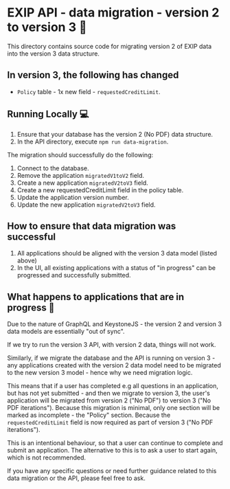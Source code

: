# EXIP API - data migration - version 2 to version 3 :file_folder:

This directory contains source code for migrating version 2 of EXIP data into the version 3 data structure.

## In version 3, the following has changed

- `Policy` table - 1x new field - `requestedCreditLimit`.

## Running Locally :computer:

1. Ensure that your database has the version 2 (No PDF) data structure.
2. In the API directory, execute `npm run data-migration`.

The migration should successfully do the following:

1. Connect to the database.
2. Remove the application `migratedV1toV2` field.
3. Create a new application `migratedV2toV3` field.
4. Create a new requestedCreditLimit field in the policy table.
5. Update the application version number.
6. Update the new application `migratedV2toV3` field.

## How to ensure that data migration was successful

1. All applications should be aligned with the version 3 data model (listed above)
2. In the UI, all existing applications with a status of "in progress" can be progressed and successfully submitted.

## What happens to applications that are in progress :microscope:

Due to the nature of GraphQL and KeystoneJS - the version 2 and version 3 data models are essentially "out of sync".

If we try to run the version 3 API, with version 2 data, things will not work.

Similarly, if we migrate the database and the API is running on version 3 - any applications created with the version 2 data model need to be migrated to the new version 3 model - hence why we need migration logic.

This means that if a user has completed e.g all questions in an application, but has not yet submitted - and then we migrate to version 3, the user's application will be migrated from version 2 ("No PDF") to version 3 ("No PDF iterations"). Because this migration is minimal, only one section will be marked as incomplete - the "Policy" section. Because the `requestedCreditLimit` field is now required as part of version 3 ("No PDF iterations").

This is an intentional behaviour, so that a user can continue to complete and submit an application. The alternative to this is to ask a user to start again, which is not recommended.

If you have any specific questions or need further guidance related to this data migration or the API, please feel free to ask.
